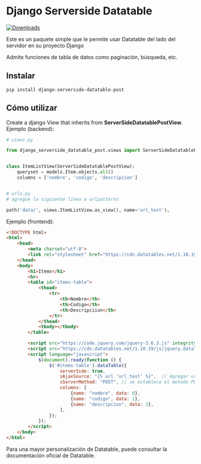 # Django Serverside Datatable
[![Downloads](https://github.com/carlosvisbal/Serverside-tables-django-framework)](https://github.com/carlosvisbal/Serverside-tables-django-framework)


Este es un paquete simple que le permite usar Datatable del lado del servidor en su proyecto Django

Admite funciones de tabla de datos como paginación, búsqueda, etc.

## Instalar

```
pip install django-serverside-datatable-post
```


## Cómo utilizar

Create a django View that inherits from  **ServerSideDatatablePostView**.
Ejemplo (backend):

```python
# views.py

from django_serverside_datatable_post.views import ServerSideDatatablePostView


class ItemListView(ServerSideDatatablePostView):
	queryset = models.Item.objects.all()
	columns = ['nombre', 'codigo', 'descripcion']


# urls.py
# agregue la siguiente línea a urlpatterns

path('data/', views.ItemListView.as_view(), name='url_test'), 

```

Ejemplo (frontend):

```html
<!DOCTYPE html>
<html>
	<head>
		<meta charset="utf-8">
		<link rel="stylesheet" href="https://cdn.datatables.net/1.10.19/css/jquery.dataTables.min.css">
	</head>
	<body>
		<h1>Items</h1>
		<hr>
		<table id="items-table">
			<thead>
				<tr>
					<th>Nombre</th>
					<th>Codigo</th>
					<th>Descripciion</th>
				</tr>
			</thead>
			<tbody></tbody>
		</table>

		<script src="https://code.jquery.com/jquery-3.6.3.js" integrity="sha256-nQLuAZGRRcILA+6dMBOvcRh5Pe310sBpanc6+QBmyVM=" crossorigin="anonymous"></script>
		<script src="https://cdn.datatables.net/1.10.19/js/jquery.dataTables.min.js"></script>
		<script language="javascript">
			$(document).ready(function () {
				$('#items-table').dataTable({
					serverSide: true,
					sAjaxSource: "{% url 'url_test' %}",  // Agregar url
					sServerMethod: "POST", // se establece el metodo POST
					columns: [
						{name: "nombre", data: 0},
						{name: "codigo", data: 1},
						{name: "descripcion", data: 2},
					],
				});
			});
		</script>
	</body>
</html>
```

Para una mayor personalización de Datatable, puede consultar la documentación oficial de Datatable.
